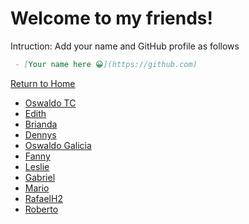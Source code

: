 # Welcome to my friends!

Intruction:  Add your name and GitHub profile as follows
```markdown
 - [Your name here 😀](https://github.com)
```

[Return to Home](../README.md)

- [Oswaldo TC](https://github.com/dev-oswld)
- [Edith](https://github.com/thide87)
- [Brianda](https://github.com/BriandaViridiana)
- [Dennys](https://github.com/DennysGa22)
- [Oswaldo Galicia](https://github.com/OGP19912023)
- [Fanny](https://github.com/Estefani-Tamez)
- [Leslie](https://github.com/GitL3ess)
- [Gabriel](https://github.com/JGVelez2)
- [Mario](https://github.com/MArioAguilarGIT)
- [RafaelH2](https://github.com/Rafaelh2023)
- [Roberto](https://github.com/arevalorob)

<!-- It is a secret line. Oswald TC - February 23th 2023 -->